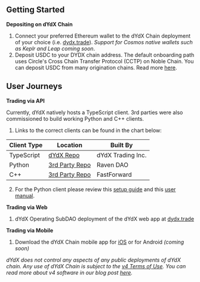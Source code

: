 ## Getting Started

**Depositing on dYdX Chain**

1. Connect your preferred Ethereum wallet to the dYdX Chain deployment of your choice (i.e. [dydx.trade](https://dydx.trade)). _Support for Cosmos native wallets such as Keplr and Leap coming soon_.
2. Deposit USDC to your DYDX chain address. The default onboarding path uses Circle's Cross Chain Transfer Protocol (CCTP) on Noble Chain. You can deposit USDC from many origination chains. Read more [here](https://dydx.exchange/blog/cctp).

## User Journeys 

**Trading via API**

Currently, dYdX natively hosts a TypeScript client. 3rd parties were also commissioned to build working Python and C++ clients.

1. Links to the correct clients can be found in the chart below:

| Client Type | Location | Built By |
| -------------- | ----------------- | ------------------------------- |
| TypeScript         | [dYdX Repo](https://github.com/dydxprotocol/v4-clients/tree/main/v4-client-js)                 | dYdX Trading Inc.                               |
| Python         | [3rd Party Repo](https://github.com/dydxprotocol/v4-chain/blob/main/README.md)                 | Raven DAO                               |
| C++       | [3rd Party Repo](https://github.com/asnefedovv/dydx-v4-client-cpp)                 | FastForward                              |


2. For the Python client please review this [setup guide](https://docs.google.com/document/d/1ZbVRpAjwdmJ4IOIU6QN0l0jt2sD8f4xGhE3RoCukkFc/edit#heading=h.dainanyxnyh6) and this [user manual](https://docs.google.com/document/d/13aZz9o4g0WyLrteelBYDUOUmzJgOaPouVwRrF0kn-to/edit).
 
**Trading via Web**

1. dYdX Operating SubDAO deployment of the dYdX web app at [dydx.trade](https://dydx.trade)

**Trading via Mobile**

1. Download the dYdX Chain mobile app for [iOS](https://apps.apple.com/bg/app/dydx/id6475599596) or for Android _(coming soon)_



_dYdX does not control any aspects of any public deployments of dYdX chain. Any use of dYdX Chain is subject to the [v4 Terms of Use](https://dydx.exchange/v4-terms). You can read more about v4 software in our blog post [here](https://dydx.exchange/blog/dydx-chain)._
